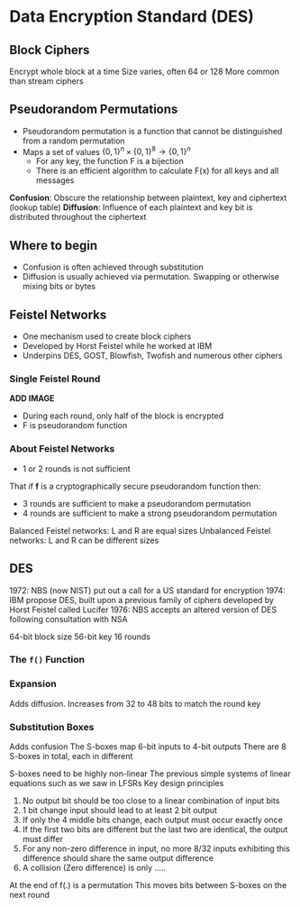 # Data Encryption Standard (DES)

## Block Ciphers
Encrypt whole block at a time
Size varies, often 64 or 128
More common than stream ciphers

## Pseudorandom Permutations
- Pseudorandom permutation is a function that cannot be distinguished from a random permutation
- Maps a set of values $\{0,1\}^n \times \{0,1\}^8 \to \{0,1\}^n$
	- For any key, the function F is a bijection
	- There is an efficient algorithm to calculate F(x) for all keys and all messages

**Confusion**: Obscure the relationship between plaintext, key and ciphertext (lookup table)
**Diffusion**: Influence of each plaintext and key bit is distributed throughout the ciphertext

## Where to begin
- Confusion is often achieved through substitution
- Diffusion is usually achieved via permutation. Swapping or otherwise mixing bits or bytes

## Feistel Networks
- One mechanism used to create block ciphers
- Developed by Horst Feistel while he worked at IBM
- Underpins DES, GOST, Blowfish, Twofish and numerous other ciphers

### Single Feistel Round
**ADD IMAGE**
- During each round, only half of the block is encrypted
- F is pseudorandom function

### About Feistel Networks
- 1 or 2 rounds is not sufficient

That if **f** is a cryptographically secure pseudorandom function then:
- 3 rounds are sufficient to make a pseudorandom permutation
- 4 rounds are sufficient to make a strong pseudorandom permutation

Balanced Feistel networks: L and R are equal sizes
Unbalanced Feistel networks: L and R can be different sizes

## DES
1972: NBS (now NIST) put out a call for a US standard for encryption
1974: IBM propose DES, built upon a previous family of ciphers developed by Horst Feistel called Lucifer
1976: NBS accepts an altered version of DES following consultation with NSA

64-bit block size
56-bit key
16 rounds

### The `f()` Function

### Expansion
Adds diffusion.
Increases from 32 to 48 bits to match the round key

### Substitution Boxes
Adds confusion
The S-boxes map 6-bit inputs to 4-bit outputs
There are 8 S-boxes in total, each in different

S-boxes need to be highly non-linear
The previous simple systems of linear equations such as we saw in LFSRs
Key design principles
1. No output bit should be too close to a linear combination of input bits
2. 1 bit change input should lead to at least 2 bit output
3. If only the 4 middle bits change, each output must occur exactly once
4. If the first two bits are different but the last two are identical, the output must differ
5. For any non-zero difference in input, no more 8/32 inputs exhibiting this difference should share the same output difference
6. A collision (Zero difference) is only .....


At the end of f(.) is a permutation
This moves bits between S-boxes on the next round